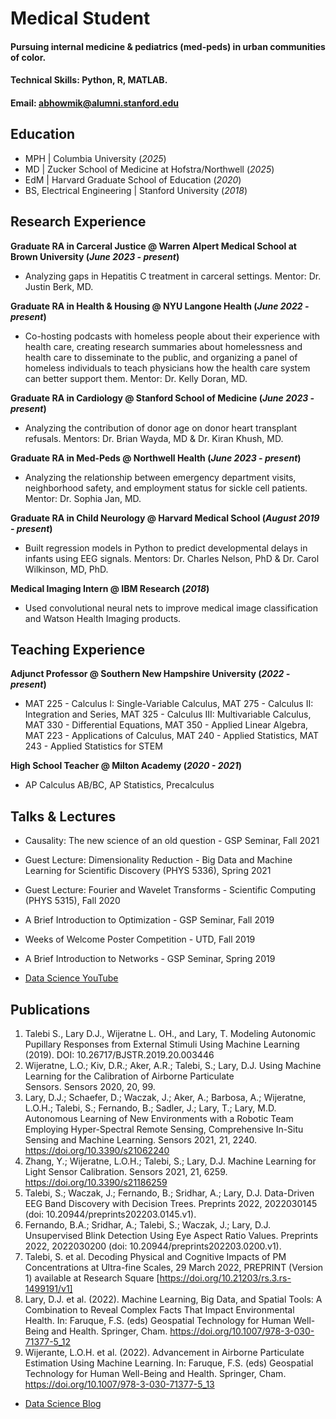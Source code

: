 # Medical Student

#### Pursuing internal medicine & pediatrics (med-peds) in urban communities of color. 

#### Technical Skills: Python, R, MATLAB.

#### Email: abhowmik@alumni.stanford.edu

## Education
- MPH | Columbia University (_2025_)
- MD | Zucker School of Medicine at Hofstra/Northwell (_2025_)								       		
- EdM	| Harvard Graduate School of Education (_2020_)	 			        		
- BS, Electrical Engineering | Stanford University (_2018_)

## Research Experience
**Graduate RA in Carceral Justice @ Warren Alpert Medical School at Brown University (_June 2023 - present_)**
- Analyzing gaps in Hepatitis C treatment in carceral settings. Mentor: Dr. Justin Berk, MD.

**Graduate RA in Health & Housing @ NYU Langone Health (_June 2022 - present_)**
- Co-hosting podcasts with homeless people about their experience with health care, creating research summaries about homelessness and health care to disseminate to the public, and organizing a panel of homeless individuals to teach physicians how the health care system can better support them. Mentor: Dr. Kelly Doran, MD.

**Graduate RA in Cardiology @ Stanford School of Medicine (_June 2023 - present_)**
- Analyzing the contribution of donor age on donor heart transplant refusals. Mentors: Dr. Brian Wayda, MD & Dr. Kiran Khush, MD.

**Graduate RA in Med-Peds @ Northwell Health (_June 2023 - present_)**
- Analyzing the relationship between emergency department visits, neighborhood safety, and employment status for sickle cell patients. Mentor: Dr. Sophia Jan, MD.

**Graduate RA in Child Neurology @ Harvard Medical School (_August 2019 - present_)**
- Built regression models in Python to predict developmental delays in infants using EEG signals. Mentors: Dr. Charles Nelson, PhD & Dr. Carol Wilkinson, MD, PhD.

**Medical Imaging Intern @ IBM Research (_2018_)**
- Used convolutional neural nets to improve medical image classification and Watson Health Imaging products.

## Teaching Experience
**Adjunct Professor @ Southern New Hampshire University (_2022 - present_)**
- MAT 225 - Calculus I: Single-Variable Calculus, MAT 275 - Calculus II: Integration and Series, MAT 325 - Calculus III: Multivariable Calculus, MAT 330 - Differential Equations, MAT 350 - Applied Linear Algebra, MAT 223 - Applications of Calculus, MAT 240 - Applied Statistics, MAT 243 - Applied Statistics for STEM

**High School Teacher @ Milton Academy (_2020 - 2021_)**
- AP Calculus AB/BC, AP Statistics, Precalculus

## Talks & Lectures
- Causality: The new science of an old question - GSP Seminar, Fall 2021
- Guest Lecture: Dimensionality Reduction - Big Data and Machine Learning for Scientific Discovery (PHYS 5336), Spring 2021
- Guest Lecture: Fourier and Wavelet Transforms - Scientific Computing (PHYS 5315), Fall 2020
- A Brief Introduction to Optimization - GSP Seminar, Fall 2019
- Weeks of Welcome Poster Competition - UTD, Fall 2019
- A Brief Introduction to Networks - GSP Seminar, Spring 2019

- [Data Science YouTube](https://www.youtube.com/channel/UCa9gErQ9AE5jT2DZLjXBIdA)

## Publications
1. Talebi S., Lary D.J., Wijeratne L. OH., and Lary, T. Modeling Autonomic Pupillary Responses from External Stimuli Using Machine Learning (2019). DOI: 10.26717/BJSTR.2019.20.003446
2. Wijeratne, L.O.; Kiv, D.R.; Aker, A.R.; Talebi, S.; Lary, D.J. Using Machine Learning for the Calibration of Airborne Particulate Sensors. Sensors 2020, 20, 99.
3. Lary, D.J.; Schaefer, D.; Waczak, J.; Aker, A.; Barbosa, A.; Wijeratne, L.O.H.; Talebi, S.; Fernando, B.; Sadler, J.; Lary, T.; Lary, M.D. Autonomous Learning of New Environments with a Robotic Team Employing Hyper-Spectral Remote Sensing, Comprehensive In-Situ Sensing and Machine Learning. Sensors 2021, 21, 2240. https://doi.org/10.3390/s21062240
4. Zhang, Y.; Wijeratne, L.O.H.; Talebi, S.; Lary, D.J. Machine Learning for Light Sensor Calibration. Sensors 2021, 21, 6259. https://doi.org/10.3390/s21186259
5. Talebi, S.; Waczak, J.; Fernando, B.; Sridhar, A.; Lary, D.J. Data-Driven EEG Band Discovery with Decision Trees. Preprints 2022, 2022030145 (doi: 10.20944/preprints202203.0145.v1).
6. Fernando, B.A.; Sridhar, A.; Talebi, S.; Waczak, J.; Lary, D.J. Unsupervised Blink Detection Using Eye Aspect Ratio Values. Preprints 2022, 2022030200 (doi: 10.20944/preprints202203.0200.v1).
7. Talebi, S. et al. Decoding Physical and Cognitive Impacts of PM Concentrations at Ultra-fine Scales, 29 March 2022, PREPRINT (Version 1) available at Research Square [https://doi.org/10.21203/rs.3.rs-1499191/v1]
8. Lary, D.J. et al. (2022). Machine Learning, Big Data, and Spatial Tools: A Combination to Reveal Complex Facts That Impact Environmental Health. In: Faruque, F.S. (eds) Geospatial Technology for Human Well-Being and Health. Springer, Cham. https://doi.org/10.1007/978-3-030-71377-5_12
9. Wijerante, L.O.H. et al. (2022). Advancement in Airborne Particulate Estimation Using Machine Learning. In: Faruque, F.S. (eds) Geospatial Technology for Human Well-Being and Health. Springer, Cham. https://doi.org/10.1007/978-3-030-71377-5_13

- [Data Science Blog](https://medium.com/@shawhin)
